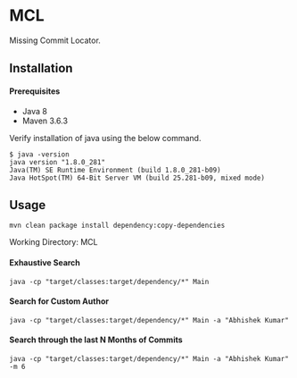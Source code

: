# MCL

Missing Commit Locator.

## Installation

#### Prerequisites
- Java 8
- Maven 3.6.3

Verify installation of java using the below command.

```
$ java -version
java version "1.8.0_281"
Java(TM) SE Runtime Environment (build 1.8.0_281-b09)
Java HotSpot(TM) 64-Bit Server VM (build 25.281-b09, mixed mode)
```

## Usage

```
mvn clean package install dependency:copy-dependencies
```

Working Directory: MCL

#### Exhaustive Search
```
java -cp "target/classes:target/dependency/*" Main
```

#### Search for Custom Author
```
java -cp "target/classes:target/dependency/*" Main -a "Abhishek Kumar"
```
#### Search through the last N Months of Commits
```
java -cp "target/classes:target/dependency/*" Main -a "Abhishek Kumar" -m 6
```

